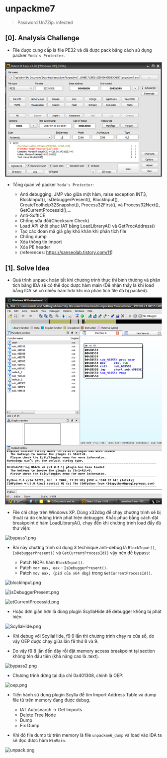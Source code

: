 # unpackme7

> Password Un7Zip: infected

## [0]. Analysis Challenge

- File được cung cấp là file PE32 và đã được pack bằng cách sử dụng packer `Yoda's Protecter`.

![detectItEasy.png](./images/detectItEasy.png)

- Tổng quan về packer `Yoda's Protecter`:

  - Anti debugging: JMP vào giữa một hàm, raise exception INT3, BlockInput(), IsDebuggerPresent(), BlockInput(), CreateToolhelp32Snapshot(), Process32First(), và Process32Next(), GetCurrentProcessId(),...
  - Anti-SoftICE
  - Chống sửa đổi(Checksum Check)
  - Load API khôi phục IAT bằng LoadLibraryA() và GetProcAddress()
  - Tạo các đoạn mã giả gây khó khăn khi phân tích file
  - Chống dump
  - Xóa thông tin Import
  - Xóa PE header
  - (references: https://sanseolab.tistory.com/11)

## [1]. Solve Idea

- Quá trình unpack hoàn tất khi chương trình thực thi bình thường và phân tích bằng IDA sẽ có thể đọc được hàm main (Dễ nhận thấy là khi load bằng IDA sẽ có nhiều hàm hơn khi mà phân tích file đã bị packed).

![pack.png](./images/pack.png)

- File chỉ chạy trên Windows XP. Dùng x32dbg để chạy chương trình sẽ bị thoát ra do chương trình phát hiện debugger. Khắc phục bằng cách đặt breakpoint ở hàm LoadLibraryA(), chạy đến khi chương trình load đầy đủ thư viện:

![bypass1.png](./images/bypass1.png)

- Bài này chương trình sử dụng 3 technique anti-debug là `BlockInput()`, `IsDebuggerPresent()` và `GetCurrentProcessId()` vậy nên để bypass:

  - Patch NOPs hàm `BlockInput()`.
  - Patch `xor eax, eax` - `IsDebuggerPresent()`.
  - Patch `mov eax, {pid của x64 dbg}` trong `GetCurrentProcessId()`.

![blockInput.png](./images/blockInput.png)

![isDebuggerPresent.png](./images/isDebuggerPresent.png)

![etCurrentProcessId.png](./images/getCurrentProcessId.png)

- Hoặc đơn giản hơn là dùng plugin ScyllaHide để debugger không bị phát hiện.

![ScyllaHide.png](./images/ScyllaHide.png)

- Khi debug với ScyllaHide, f9 9 lần thì chương trình chạy ra cửa sổ, do vậy OEP được chạy giữa lần f9 thứ 8 và 9.

- Do vậy f9 8 lần đến đây rồi đặt memory access breakpoint tại section không tên đầu tiên (khả năng cao là .text).

![bypass2.png](./images/bypass2.png)

- Chương trình dừng tại địa chỉ 0x401308, chính là OEP:

![oep.png](./images/oep.png)

- Tiến hành sử dụng plugin Scylla để tìm Import Address Table và dump file từ trên memory đang được debug.

  - IAT Autosearch -> Get Imports
  - Delete Tree Node
  - Dump
  - Fix Dump

- Khi đó file dump từ trên memory là file `unpackme6_dump` và load vào IDA ta sẽ đọc được hàm `WinMain`.

![unpack.png](./images/unpack.png)
